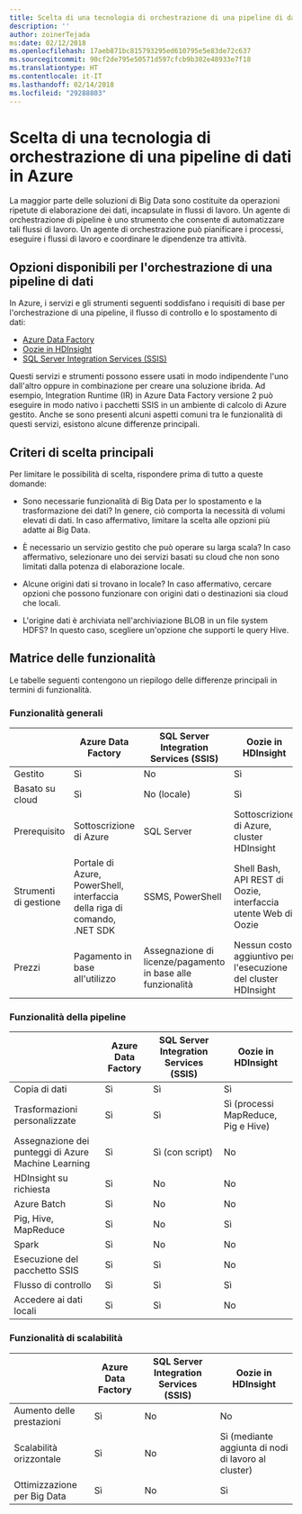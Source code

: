 ```yaml
---
title: Scelta di una tecnologia di orchestrazione di una pipeline di dati
description: ''
author: zoinerTejada
ms:date: 02/12/2018
ms.openlocfilehash: 17aeb871bc815793295ed610795e5e83de72c637
ms.sourcegitcommit: 90cf2de795e50571d597cfcb9b302e48933e7f18
ms.translationtype: HT
ms.contentlocale: it-IT
ms.lasthandoff: 02/14/2018
ms.locfileid: "29288803"
---
```

# <a name="choosing-a-data-pipeline-orchestration-technology-in-azure"></a>Scelta di una tecnologia di orchestrazione di una pipeline di dati in Azure

La maggior parte delle soluzioni di Big Data sono costituite da operazioni ripetute di elaborazione dei dati, incapsulate in flussi di lavoro. Un agente di orchestrazione di pipeline è uno strumento che consente di automatizzare tali flussi di lavoro. Un agente di orchestrazione può pianificare i processi, eseguire i flussi di lavoro e coordinare le dipendenze tra attività.

## <a name="what-are-your-options-for-data-pipeline-orchestration"></a>Opzioni disponibili per l'orchestrazione di una pipeline di dati

In Azure, i servizi e gli strumenti seguenti soddisfano i requisiti di base per l'orchestrazione di una pipeline, il flusso di controllo e lo spostamento di dati:

- [Azure Data Factory](/azure/data-factory/)
- [Oozie in HDInsight](/azure/hdinsight/hdinsight-use-oozie-linux-mac)
- [SQL Server Integration Services (SSIS)](/sql/integration-services/sql-server-integration-services)

Questi servizi e strumenti possono essere usati in modo indipendente l'uno dall'altro oppure in combinazione per creare una soluzione ibrida. Ad esempio, Integration Runtime (IR) in Azure Data Factory versione 2 può eseguire in modo nativo i pacchetti SSIS in un ambiente di calcolo di Azure gestito. Anche se sono presenti alcuni aspetti comuni tra le funzionalità di questi servizi, esistono alcune differenze principali.

## <a name="key-selection-criteria"></a>Criteri di scelta principali

Per limitare le possibilità di scelta, rispondere prima di tutto a queste domande:

- Sono necessarie funzionalità di Big Data per lo spostamento e la trasformazione dei dati? In genere, ciò comporta la necessità di volumi elevati di dati. In caso affermativo, limitare la scelta alle opzioni più adatte ai Big Data.

- È necessario un servizio gestito che può operare su larga scala? In caso affermativo, selezionare uno dei servizi basati su cloud che non sono limitati dalla potenza di elaborazione locale.

- Alcune origini dati si trovano in locale? In caso affermativo, cercare opzioni che possono funzionare con origini dati o destinazioni sia cloud che locali.

- L'origine dati è archiviata nell'archiviazione BLOB in un file system HDFS? In questo caso, scegliere un'opzione che supporti le query Hive.

## <a name="capability-matrix"></a>Matrice delle funzionalità

Le tabelle seguenti contengono un riepilogo delle differenze principali in termini di funzionalità.

### <a name="general-capabilities"></a>Funzionalità generali

| | Azure Data Factory | SQL Server Integration Services (SSIS) | Oozie in HDInsight
| --- | --- | --- | --- |
| Gestito | Sì | No | Sì |
| Basato su cloud | Sì | No (locale) | Sì |
| Prerequisito | Sottoscrizione di Azure | SQL Server  | Sottoscrizione di Azure, cluster HDInsight |
| Strumenti di gestione | Portale di Azure, PowerShell, interfaccia della riga di comando, .NET SDK | SSMS, PowerShell | Shell Bash, API REST di Oozie, interfaccia utente Web di Oozie |
| Prezzi | Pagamento in base all'utilizzo | Assegnazione di licenze/pagamento in base alle funzionalità | Nessun costo aggiuntivo per l'esecuzione del cluster HDInsight |

### <a name="pipeline-capabilities"></a>Funzionalità della pipeline

| | Azure Data Factory | SQL Server Integration Services (SSIS) | Oozie in HDInsight
| --- | --- | --- | --- |
| Copia di dati | Sì | Sì | Sì |
| Trasformazioni personalizzate | Sì | Sì | Sì (processi MapReduce, Pig e Hive) |
| Assegnazione dei punteggi di Azure Machine Learning | Sì | Sì (con script) | No  |
| HDInsight su richiesta | Sì | No | No |
| Azure Batch | Sì | No | No  |
| Pig, Hive, MapReduce | Sì | No  | Sì |
| Spark | Sì | No | No |
| Esecuzione del pacchetto SSIS | Sì | Sì | No |
| Flusso di controllo | Sì | Sì | Sì |
| Accedere ai dati locali | Sì | Sì | No |

### <a name="scalability-capabilities"></a>Funzionalità di scalabilità

| | Azure Data Factory | SQL Server Integration Services (SSIS) | Oozie in HDInsight
| --- | --- | --- | --- |
| Aumento delle prestazioni | Sì | No | No  |
| Scalabilità orizzontale | Sì | No | Sì (mediante aggiunta di nodi di lavoro al cluster) |
| Ottimizzazione per Big Data | Sì | No | Sì |

